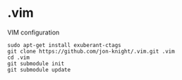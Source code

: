 .vim
====

VIM configuration

```
sudo apt-get install exuberant-ctags
git clone https://github.com/jon-knight/.vim.git .vim
cd .vim 
git submodule init
git submodule update
```
